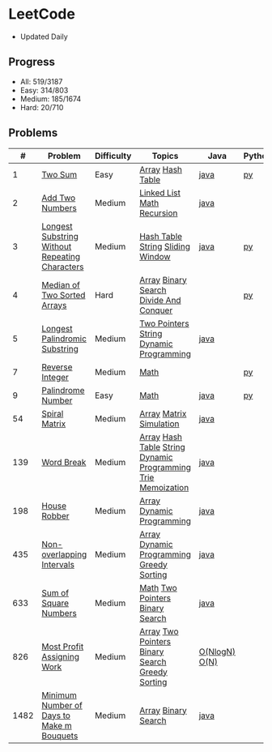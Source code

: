 # LeetCode

* Updated Daily

## Progress

* All: 519/3187
* Easy: 314/803
* Medium: 185/1674
* Hard: 20/710

## Problems

| # | Problem | Difficulty | Topics | Java | Python | C++ |
| - | ------- | --------- |------- | ---- |------- | --- |
| 1 | [Two Sum](https://leetcode.com/problems/two-sum/description/) | Easy | [Array]() [Hash Table]() | [java](code/TwoSum/TwoSum.java) | [py](code/TwoSum/TwoSum.py)  |  |
| 2 | [Add Two Numbers](https://leetcode.com/problems/add-two-numbers/description/) | Medium | [Linked List]() [Math]() [Recursion]() | [java](code/AddTwoNumbers/AddTwoNumbers.java) |  | [cpp](code/AddTwoNumbers/AddTwoNumbers.cpp) |
| 3 | [Longest Substring Without Repeating Characters](https://leetcode.com/problems/longest-substring-without-repeating-characters/description/) | Medium | [Hash Table]() [String]() [Sliding Window]() | [java](code/LongestSubstringWIthoutRepeatingCharacters/LongestSubstringWithoutRepeatingCharacters.java) | [py](code/LongestSubstringWIthoutRepeatingCharacters/LongestSubstringWithoutRepeatingCharacters.py) |  |
| 4 | [Median of Two Sorted Arrays](https://leetcode.com/problems/median-of-two-sorted-arrays/) | Hard | [Array]() [Binary Search]() [Divide And Conquer]() |  | [py](code/MedianOfTwoSortedArrays/MedianOfTwoSortedArrays.java) |  |
| 5 | [Longest Palindromic Substring](https://leetcode.com/problems/longest-palindromic-substring/description/) | Medium | [Two Pointers]() [String]() [Dynamic Programming]() | [java](code/LongestPalindromicSubstring/LongestPalindromicSubstring.java) |  |  |
| 7 | [Reverse Integer](https://leetcode.com/problems/reverse-integer/description/) | Medium | [Math]() |  | [py](code/ReverseInteger/ReverseInteger.py) |  |
| 9 | [Palindrome Number](https://leetcode.com/problems/palindrome-number/description/) | Easy | [Math]() | [java](code/PalindromeNumber/PalindromeNumber.java) | [py](code/PalindromeNumber/PalindromeNumber.py) |  |
| 54 | [Spiral Matrix](https://leetcode.com/problems/spiral-matrix/description/) | Medium | [Array]() [Matrix]() [Simulation]() | [java](code/SpiralMatrix/SpiralMatrix.java) |  |  |
| 139 | [Word Break](https://leetcode.com/problems/word-break/description/) | Medium | [Array]() [Hash Table]() [String]() [Dynamic Programming]() [Trie]() [Memoization]() | [java](code/WordBreak/WordBreak.java) |  |  |
| 198 | [House Robber](https://leetcode.com/problems/house-robber/description/) | Medium | [Array]() [Dynamic Programming]() | [java](code/HouseRobber/HouseRobber.java) |  |  |
| 435 | [Non-overlapping Intervals](https://leetcode.com/problems/non-overlapping-intervals/description/) | Medium | [Array]() [Dynamic Programming]() [Greedy]() [Sorting]() | [java](code/Non-OverlappingIntervals/Non-OverlappingIntervals.java) |  |  |
| 633 | [Sum of Square Numbers](https://leetcode.com/problems/sum-of-square-numbers/description/) | Medium  | [Math]() [Two Pointers]() [Binary Search]() | [java](code/SumOfSquareNumbers/SumOfSquareNumbers.java) |  |  |
| 826 | [Most Profit Assigning Work](https://leetcode.com/problems/most-profit-assigning-work/) | Medium  | [Array]() [Two Pointers]() [Binary Search]() [Greedy]() [Sorting]()| [O(NlogN)](code/MostProfitAssigningWork/MostProfitAssigningWork_O(NlogN).java) <br> [O(N)](code/MostProfitAssigningWork/MostProfitAssigningWork_O(N).java) |  |  |
| 1482 | [Minimum Number of Days to Make m Bouquets](https://leetcode.com/problems/minimum-number-of-days-to-make-m-bouquets/) | Medium  | [Array]() [Binary Search]() | [java](code/MinimumNumberOfDaysToMakeMBouquets/MinimumNumberOfDaysToMakeMBouquets.java) |  |  |
